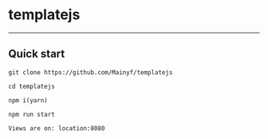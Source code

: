 # templatejs

----

## Quick start

```
git clone https://github.com/Mainyf/templatejs

cd templatejs

npm i(yarn)

npm run start

Views are on: location:8080

```
